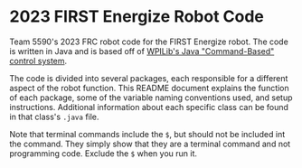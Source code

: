 # 2023 FIRST Energize Robot Code

Team 5590's 2023 FRC robot code for the FIRST Energize robot. The code is written in Java and is based off of [WPILib's Java "Command-Based" control system](https://docs.wpilib.org/en/stable/docs/software/commandbased/index.html).

The code is divided into several packages, each responsible for a different aspect of the robot function. This README document explains the function of each package, some of the variable naming conventions used, and setup instructions. Additional information about each specific class can be found in that class's `.java` file.

Note that terminal commands include the `$`, but should not be included int the command. They simply show that they are a terminal command and not programming code. Exclude the `$` when you run it.
